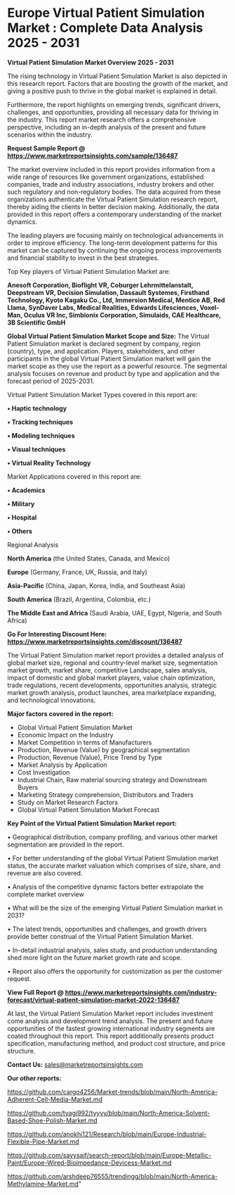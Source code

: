 # Europe Virtual Patient Simulation Market : Complete Data Analysis 2025 - 2031

<Strong> Virtual Patient Simulation Market Overview 2025 - 2031</strong>

The rising technology in Virtual Patient Simulation Market is also depicted in this research report. Factors that are boosting the growth of the market, and giving a positive push to thrive in the global market is explained in detail.

Furthermore, the report highlights on emerging trends, significant drivers, challenges, and opportunities, providing all necessary data for thriving in the industry. This report market research offers a comprehensive perspective, including an in-depth analysis of the present and future scenarios within the industry.

<strong>Request Sample Report @ <a href=https://www.marketreportsinsights.com/sample/136487>https://www.marketreportsinsights.com/sample/136487</a></strong>

The market overview included in this report provides information from a wide range of resources like government organizations, established companies, trade and industry associations, industry brokers and other such regulatory and non-regulatory bodies. The data acquired from these organizations authenticate the Virtual Patient Simulation research report, thereby aiding the clients in better decision making. Additionally, the data provided in this report offers a contemporary understanding of the market dynamics.

The leading players are focusing mainly on technological advancements in order to improve efficiency. The long-term development patterns for this market can be captured by continuing the ongoing process improvements and financial stability to invest in the best strategies.

Top Key players of Virtual Patient Simulation Market are:

<strong>Anesoft Corporation, Bioflight VR, Coburger Lehrmittelanstalt, Deepstream VR, Decision Simulation, Dassault Systemes, Firsthand Technology, Kyoto Kagaku Co., Ltd, Immersion Medical, Mentice AB, Red Llama, SynDaver Labs, Medical Realities, Edwards Lifesciences, Voxel-Man, Oculus VR Inc, Simbionix Corporation, Simulaids, CAE Healthcare, 3B Scientific GmbH</strong>

<strong><b>Global Virtual Patient Simulation Market Scope and Size:</b></strong>
The Virtual Patient Simulation market is declared segment by company, region (country), type, and application. Players, stakeholders, and other participants in the global Virtual Patient Simulation market will gain the market scope as they use the report as a powerful resource. The segmental analysis focuses on revenue and product by type and application and the forecast period of 2025-2031.

Virtual Patient Simulation Market Types covered in this report are:

<strong>• Haptic technology

• Tracking techniques

• Modeling techniques

• Visual techniques

• Virtual Reality Technology</strong>

Market Applications covered in this report are:

<strong>• Academics

• Military

• Hospital

• Others</strong> 

Regional Analysis

<strong>North America</strong> (the United States, Canada, and Mexico)

<strong>Europe</strong> (Germany, France, UK, Russia, and Italy)

<strong>Asia-Pacific</strong> (China, Japan, Korea, India, and Southeast Asia)

<strong>South America</strong> (Brazil, Argentina, Colombia, etc.)

<strong>The Middle East and Africa</strong> (Saudi Arabia, UAE, Egypt, Nigeria, and South Africa)

<strong>Go For Interesting Discount Here: <a href=https://www.marketreportsinsights.com/discount/136487>https://www.marketreportsinsights.com/discount/136487</a></strong>

The Virtual Patient Simulation market report provides a detailed analysis of global market size, regional and country-level market size, segmentation market growth, market share, competitive Landscape, sales analysis, impact of domestic and global market players, value chain optimization, trade regulations, recent developments, opportunities analysis, strategic market growth analysis, product launches, area marketplace expanding, and technological innovations.

<strong><b>Major factors covered in the report:</b></strong>
<ul>
  <li>Global Virtual Patient Simulation Market </li>
  <li>Economic Impact on the Industry</li>
  <li>Market Competition in terms of Manufacturers</li>
  <li>Production, Revenue (Value) by geographical segmentation</li>
  <li>Production, Revenue (Value), Price Trend by Type</li>
  <li>Market Analysis by Application</li>
  <li>Cost Investigation</li>
  <li>Industrial Chain, Raw material sourcing strategy and Downstream Buyers</li>
  <li>Marketing Strategy comprehension, Distributors and Traders</li>
  <li>Study on Market Research Factors</li>
  <li>Global Virtual Patient Simulation Market Forecast</li>
</ul>

<strong><b>Key Point of the Virtual Patient Simulation Market report:</b></strong>

• Geographical distribution, company profiling, and various other market segmentation are provided in the report.

• For better understanding of the global Virtual Patient Simulation market status, the accurate market valuation which comprises of size, share, and revenue are also covered.

• Analysis of the competitive dynamic factors better extrapolate the complete market overview

• What will be the size of the emerging Virtual Patient Simulation market in 2031?

• The latest trends, opportunities and challenges, and growth drivers provide better construal of the Virtual Patient Simulation Market.

• In-detail industrial analysis, sales study, and production understanding shed more light on the future market growth rate and scope.

• Report also offers the opportunity for customization as per the customer request.

<strong><b>View Full Report @ <a href=https://www.marketreportsinsights.com/industry-forecast/virtual-patient-simulation-market-2022-136487>https://www.marketreportsinsights.com/industry-forecast/virtual-patient-simulation-market-2022-136487</a></b></strong>


At last, the Virtual Patient Simulation Market report includes investment come analysis and development trend analysis. The present and future opportunities of the fastest growing international industry segments are coated throughout this report. This report additionally presents product specification, manufacturing method, and product cost structure, and price structure.

<strong>Contact Us:</strong>
sales@marketreportsinsights.com

<strong>Our other reports:</strong>

<a href=https://github.com/cargo4256/Market-trends/blob/main/North-America-Adherent-Cell-Media-Market.md>https://github.com/cargo4256/Market-trends/blob/main/North-America-Adherent-Cell-Media-Market.md</a>

<a href=https://github.com/tyagi992/tyyyy/blob/main/North-America-Solvent-Based-Shoe-Polish-Market.md>https://github.com/tyagi992/tyyyy/blob/main/North-America-Solvent-Based-Shoe-Polish-Market.md</a>

<a href=https://github.com/anokhi121/Research/blob/main/Europe-Industrial-Flexible-Pipe-Market.md>https://github.com/anokhi121/Research/blob/main/Europe-Industrial-Flexible-Pipe-Market.md</a>

<a href=https://github.com/sayysaif/search-report/blob/main/Europe-Metallic-Paint/Europe-Wired-Bioimpedance-Devicess-Market.md>https://github.com/sayysaif/search-report/blob/main/Europe-Metallic-Paint/Europe-Wired-Bioimpedance-Devicess-Market.md</a>

<a href=https://github.com/arshdeep76555/trendingg/blob/main/North-America-Methylamine-Market.md>https://github.com/arshdeep76555/trendingg/blob/main/North-America-Methylamine-Market.md</a>"
